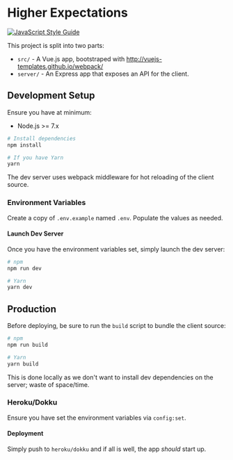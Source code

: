 # Higher Expectations

[![JavaScript Style Guide](https://cdn.rawgit.com/feross/standard/master/badge.svg)](https://github.com/feross/standard)

This project is split into two parts:

* `src/` - A Vue.js app, bootstraped with http://vuejs-templates.github.io/webpack/
* `server/` - An Express app that exposes an API for the client.

## Development Setup

Ensure you have at minimum:

* Node.js >= 7.x

``` bash
# Install dependencies
npm install

# If you have Yarn
yarn
```

The dev server uses webpack middleware for hot reloading of the client source.

### Environment Variables

Create a copy of `.env.example` named `.env`. Populate the values as needed.

#### Launch Dev Server

Once you have the environment variables set, simply launch the dev server:

```bash
# npm
npm run dev

# Yarn
yarn dev
```

## Production

Before deploying, be sure to run the `build` script to bundle the client source:

```bash
# npm
npm run build

# Yarn
yarn build
```

This is done locally as we don't want to install dev dependencies on the server; waste of space/time.

### Heroku/Dokku

Ensure you have set the environment variables via `config:set`.

#### Deployment

Simply push to `heroku/dokku` and if all is well, the app _should_ start up.
